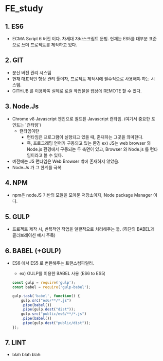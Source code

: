 # FE_study

## 1. ES6
* ECMA Script 6 버전 이다. 차세대 자바스크립트 문법. 현재는 ES5를 대부분 표준으로 쓰며 프로젝트를 제작하고 있다. 

## 2. GIT
* 분산 버전 관리 시스템
* 현재 대표적인 형상 관리 툴이자, 프로젝트 제작시에 필수적으로 사용해야 하는 시스템.
* GITHUB 를 이용하여 실제로 로컬 작업물을 웹상에 REMOTE 할 수 있다.


## 3. Node.Js
* Chrome v8 Javascript 엔진으로 빌드된 Javascript 런타임. (여기서 중요한 포인트는 '런타임')
    * 런타임이란
        * 런타임은 프로그램이 실행되고 있을 때, 존재하는 그곳을 의미한다.
        * 즉, 프로그래밍 언어가 구동되고 있는 환경
        ex) JS는 web browser 와 Node.js 환경에서 구동되는 두 측면이 있고, Browser 와 Node.js 를 런타임이라고 볼 수 있다.
* 예전에는 JS 런타임은 Web Browser 밖에 존재하지 않았음.
* Node.Js 가 그 한계를 극복


## 4. NPM
* npm은 nodeJS 기반의 모듈을 모아둔 저장소이자, Node package Manager 이다.


## 5. GULP 
* 프로젝트 제작 시, 반복적인 작업을 일괄적으로 처리해주는 툴. (하단의 BABEL과 콜라보레이션 예시 주목)


## 6. BABEL (+GULP)
* ES6 에서 ES5 로 변환해주는 트랜스컴파일러.

    * ex) GULP를 이용한 BABEL 사용  (ES6 to ES5)
    ````javascript
    const gulp = require('gulp');
    const babel = require('gulp-babel');

    gulp.task('babel', function() {
        gulp.src("es6/**/*.js")
        .pipe(babel())
        .pipe(gulp.dest("dist"));
        gulp.src("public/es6/**/*.js")
        .pipe(babel())
        .pipe(gulp.dest("public/dist"));
    });
    ````


## 7. LINT
* blah blah blah
